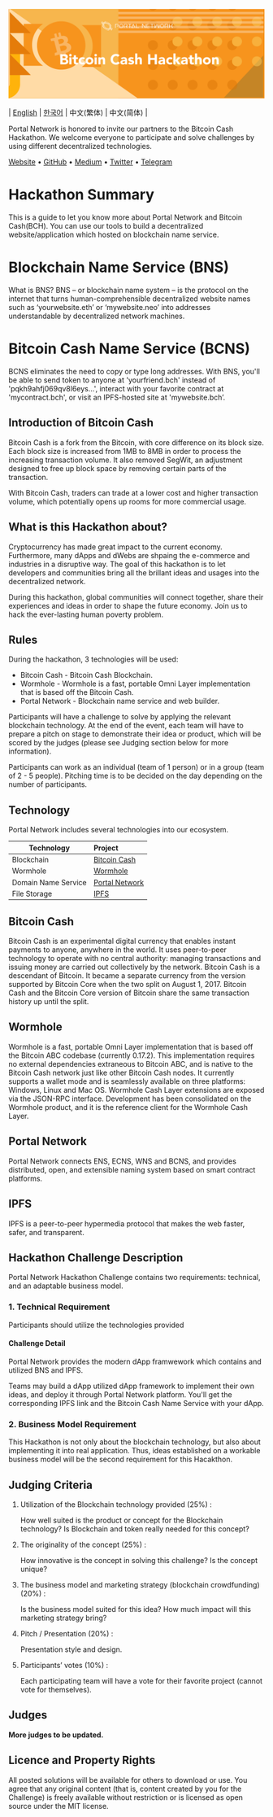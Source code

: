 ![Bitcoin Cash](./assets/bch.png)

| [English](./README.md) | [한국어](./README_KR.md) | 中文(繁体) | 中文(简体) |

Portal Network is honored to invite our partners to the Bitcoin Cash Hackathon. We welcome everyone to participate and solve challenges by using different decentralized technologies.

[Website](https://www.portal.network) • [GitHub](https://github.com/PortalNetwork) • [Medium](https://medium.com/portalnetworkofficial) • [Twitter](https://twitter.com/itisportal) • [Telegram](https://t.me/portalnetworkofficial)

# Hackathon Summary

This is a guide to let you know more about Portal Network and Bitcoin Cash(BCH). You can use our tools to build a decentralized website/application which hosted on blockchain name service. 

# Blockchain Name Service (BNS)

What is BNS?
BNS – or blockchain name system – is the protocol on the internet that turns human-comprehensible decentralized website names such as ‘yourwebsite.eth’ or ‘mywebsite.neo’ into addresses understandable by decentralized network machines.

# Bitcoin Cash Name Service (BCNS)

BCNS eliminates the need to copy or type long addresses. With BNS, you'll be able to send token to anyone at 'yourfriend.bch'  instead of 'pqkh9ahfj069qv8l6eys...', interact with your favorite contract at 'mycontract.bch', or visit an IPFS-hosted site at 'mywebsite.bch’.

## Introduction of Bitcoin Cash
Bitcoin Cash is a fork from the Bitcoin, with core difference on its block size. Each block size is increased from 1MB to 8MB in order to process the increasing transaction volume. It also removed SegWit, an adjustment designed to free up block space by removing certain parts of the transaction.

With Bitcoin Cash, traders can trade at a lower cost and higher transaction volume, which potentially opens up rooms for more commercial usage.

## What is this Hackathon about?
Cryptocurrency has made great impact to the current economy. Furthermore, many dApps and dWebs are shpaing the e-commerce and industries in a disruptive way. The goal of this hackathon is to let developers and communities bring all the brillant ideas and usages into the decentralized network.

During this hackathon, global communities will connect together, share their experiences and ideas in order to shape the future economy. Join us to hack the ever-lasting human poverty problem.

## Rules
During the hackathon, 3 technologies will be used:

- Bitcoin Cash - Bitcoin Cash Blockchain.
- Wormhole - Wormhole is a fast, portable Omni Layer implementation that is based off the Bitcoin Cash.
- Portal Network - Blockchain name service and web builder.

Participants will have a challenge to solve by applying the relevant blockchain technology. At the end of the event, each team will have to prepare a pitch on stage to demonstrate their idea or product, which will be scored by the judges (please see Judging section below for more information).

Participants can work as an individual (team of 1 person) or in a group (team of 2 - 5 people). Pitching time is to be decided on the day depending on the number of participants.

## Technology

Portal Network includes several technologies into our ecosystem.

Technology               | Project
-------------------------|:-------------------------------------
Blockchain               | [Bitcoin Cash](https://www.bitcoincash.org/)
Wormhole                 | [Wormhole](https://github.com/copernet/wormhole)
Domain Name Service      | [Portal Network](https://www.portal.network/)
File Storage             | [IPFS](https://ipfs.io/)

## Bitcoin Cash
Bitcoin Cash is an experimental digital currency that enables instant payments to anyone, anywhere in the world. It uses peer-to-peer technology to operate with no central authority: managing transactions and issuing money are carried out collectively by the network. Bitcoin Cash is a descendant of Bitcoin. It became a separate currency from the version supported by Bitcoin Core when the two split on August 1, 2017. Bitcoin Cash and the Bitcoin Core version of Bitcoin share the same transaction history up until the split.

## Wormhole
Wormhole is a fast, portable Omni Layer implementation that is based off the Bitcoin ABC codebase (currently 0.17.2). This implementation requires no external dependencies extraneous to Bitcoin ABC, and is native to the Bitcoin Cash network just like other Bitcoin Cash nodes. It currently supports a wallet mode and is seamlessly available on three platforms: Windows, Linux and Mac OS. Wormhole Cash Layer extensions are exposed via the JSON-RPC interface. Development has been consolidated on the Wormhole product, and it is the reference client for the Wormhole Cash Layer.

## Portal Network
Portal Network connects ENS, ECNS, WNS and BCNS, and provides distributed, open, and extensible naming system based on smart contract platforms.

## IPFS
IPFS is a peer-to-peer hypermedia protocol that makes the web faster, safer, and transparent.

## Hackathon Challenge Description

Portal Network Hackathon Challenge contains two requirements: technical, and an adaptable business model.

### 1. Technical Requirement

Participants should utilize the technologies provided

#### Challenge Detail

Portal Network provides the modern dApp framwework which contains and utilized BNS and IPFS.

Teams may build a dApp utilized dApp framework to implement their own ideas, and deploy it through Portal Network platform. You'll get the corresponding IPFS link and the Bitcoin Cash Name Service with your dApp.

### 2. Business Model Requirement

This Hackathon is not only about the blockchain technology, but also about implementing it into real application. Thus, ideas established on a workable business model will be the second requirement for this Hacakthon.

## Judging Criteria
1. Utilization of the Blockchain technology provided (25%) :

    How well suited is the product or concept for the Blockchain technology? Is Blockchain and token really needed for this concept?

2. The originality of the concept (25%) : 
    
    How innovative is the concept in solving this challenge? Is the concept unique?
3. The business model and marketing strategy (blockchain crowdfunding) (20%) :
    
    Is the business model suited for this idea? How much impact will this marketing strategy bring?
4. Pitch / Presentation (20%) :
    
    Presentation style and design.
5. Participants’ votes (10%) :

    Each participating team will have a vote for their favorite project (cannot vote for themselves).

## Judges

**More judges to be updated.**

## Licence and Property Rights
All posted solutions will be available for others to download or use. You agree that any original content (that is, content created by you for the Challenge) is freely available without restriction or is licensed as open source under the MIT license.
